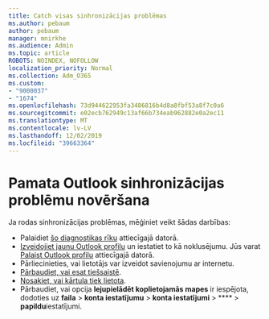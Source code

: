 ```yaml
---
title: Catch visas sinhronizācijas problēmas
ms.author: pebaum
author: pebaum
manager: mnirkhe
ms.audience: Admin
ms.topic: article
ROBOTS: NOINDEX, NOFOLLOW
localization_priority: Normal
ms.collection: Adm_O365
ms.custom:
- "9000037"
- "1674"
ms.openlocfilehash: 73d944622953fa3486816b4d8a8fbf53a8f7c0a6
ms.sourcegitcommit: e02ecb762949c13af66b734eab962882e0a2ec11
ms.translationtype: MT
ms.contentlocale: lv-LV
ms.lasthandoff: 12/02/2019
ms.locfileid: "39663364"
---
```

# <a name="basic-outlook-sync-troubleshooting"></a>Pamata Outlook sinhronizācijas problēmu novēršana

Ja rodas sinhronizācijas problēmas, mēģiniet veikt šādas darbības:

- Palaidiet [šo diagnostikas rīku](https://aka.ms/sara-outlooksendreceive) attiecīgajā datorā.
- [Izveidojiet jaunu Outlook profilu](https://support.office.com/article/f544c1ba-3352-4b3b-be0b-8d42a540459d) un iestatiet to kā noklusējumu. Jūs varat [Palaist Outlook profilu](https://aka.ms/SaRA-OutlookSetupProfile) attiecīgajā datorā.
- Pārliecinieties, vai lietotājs var izveidot savienojumu ar internetu. 
- [Pārbaudiet, vai esat tiešsaistē](https://support.office.com/article/2460e4a8-16c7-47fc-b204-b1549275aac9).
- [Nosakiet, vai kārtula tiek lietota](https://support.office.com/article/C24F5DEA-9465-4DF4-AD17-A50704D66C59).
- Pārbaudiet, vai opcija **lejupielādēt koplietojamās mapes** ir iespējota, dodoties uz **faila** > **konta iestatījumu** > **konta iestatījumi** > **** > **papildu**iestatījumi.